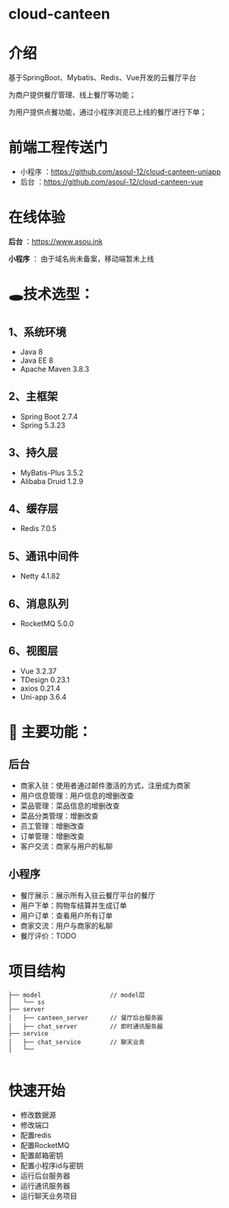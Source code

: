 # cloud-canteen

# 介绍
基于SpringBoot、Mybatis、Redis、Vue开发的云餐厅平台

为商户提供餐厅管理、线上餐厅等功能；

为用户提供点餐功能，通过小程序浏览已上线的餐厅进行下单；

# 前端工程传送门
- 小程序 ：https://github.com/asoul-12/cloud-canteen-uniapp
- 后台 ：https://github.com/asoul-12/cloud-canteen-vue

# 在线体验

**后台** ：https://www.asou.ink

**小程序** ： 由于域名尚未备案，移动端暂未上线 

# 🕳技术选型：
## 1、系统环境
- Java 8
- Java EE 8
- Apache Maven 3.8.3
## 2、主框架
- Spring Boot 2.7.4
- Spring 5.3.23
## 3、持久层
- MyBatis-Plus 3.5.2
- Alibaba Druid 1.2.9
## 4、缓存层
- Redis 7.0.5
## 5、通讯中间件
- Netty 4.1.82
## 6、消息队列
- RocketMQ 5.0.0
## 6、视图层
- Vue 3.2.37
- TDesign 0.23.1
- axios 0.21.4
- Uni-app 3.6.4

#  🎉 主要功能：
## 后台
- 商家入驻：使用者通过邮件激活的方式，注册成为商家
- 用户信息管理：用户信息的增删改查
- 菜品管理：菜品信息的增删改查
- 菜品分类管理：增删改查
- 员工管理：增删改查
- 订单管理：增删改查
- 客户交流：商家与用户的私聊

## 小程序
- 餐厅展示：展示所有入驻云餐厅平台的餐厅
- 用户下单：购物车结算并生成订单
- 用户订单：查看用户所有订单
- 商家交流：用户与商家的私聊
- 餐厅评价：TODO

# 项目结构
```
├── model                   // model层  
│   └── ss
├── server                  
│   ├── canteen_server      // 餐厅后台服务器
│   ├── chat_server         // 即时通讯服务器
├── service
│   ├── chat_service        // 聊天业务
│   └── 
   
```
# 快速开始

- 修改数据源
- 修改端口
- 配置redis
- 配置RocketMQ
- 配置邮箱密钥
- 配置小程序id与密钥
- 运行后台服务器
- 运行通讯服务器
- 运行聊天业务项目